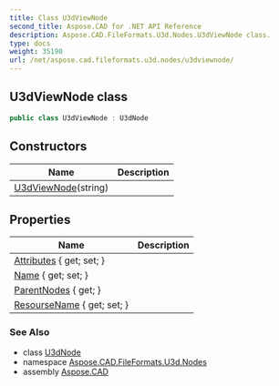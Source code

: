 ```yaml
---
title: Class U3dViewNode
second_title: Aspose.CAD for .NET API Reference
description: Aspose.CAD.FileFormats.U3d.Nodes.U3dViewNode class. 
type: docs
weight: 35190
url: /net/aspose.cad.fileformats.u3d.nodes/u3dviewnode/
---
```

## U3dViewNode class

```csharp
public class U3dViewNode : U3dNode
```

## Constructors

| Name | Description |
| --- | --- |
| [U3dViewNode](u3dviewnode/)(string) |  |

## Properties

| Name | Description |
| --- | --- |
| [Attributes](../../aspose.cad.fileformats.u3d.nodes/u3dviewnode/attributes/) { get; set; } |  |
| [Name](../../aspose.cad.fileformats.u3d.nodes/u3dnode/name/) { get; set; } |  |
| [ParentNodes](../../aspose.cad.fileformats.u3d.nodes/u3dnode/parentnodes/) { get; } |  |
| [ResourseName](../../aspose.cad.fileformats.u3d.nodes/u3dviewnode/resoursename/) { get; set; } |  |

### See Also

* class [U3dNode](../u3dnode/)
* namespace [Aspose.CAD.FileFormats.U3d.Nodes](../../aspose.cad.fileformats.u3d.nodes/)
* assembly [Aspose.CAD](../../)


